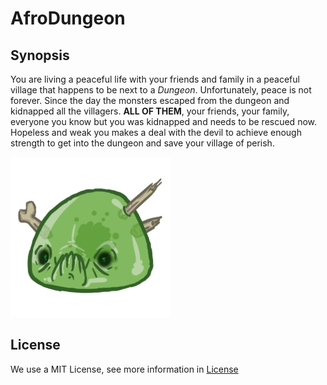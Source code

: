 # AfroDungeon

**Synopsis**
--------
You are living a peaceful life with your friends and family in a peaceful village that happens to be next to a _Dungeon_.
Unfortunately, peace is not forever. Since the day the monsters escaped from the dungeon and kidnapped all the villagers. **ALL OF THEM**, your friends, your family, everyone you know but you was kidnapped and needs to be rescued now. Hopeless and weak you makes a deal with the devil to achieve enough strength to get into the dungeon and save your village of perish.

![alt text](/Assets/Textures/Enemies/Slime_01.png)

## License
We use a MIT License, see more information in [License](https://github.com/RyuuSukeChan/ProjectDungeon/blob/master/LICENSE)
